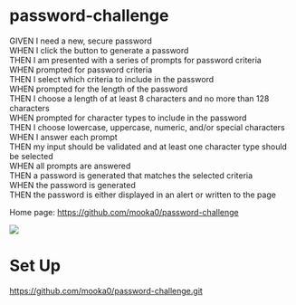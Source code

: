 # password-challenge

GIVEN I need a new, secure password</br>
WHEN I click the button to generate a password</br>
THEN I am presented with a series of prompts for password criteria</br>
WHEN prompted for password criteria</br>
THEN I select which criteria to include in the password</br>
WHEN prompted for the length of the password</br>
THEN I choose a length of at least 8 characters and no more than 128 characters</br>
WHEN prompted for character types to include in the password</br>
THEN I choose lowercase, uppercase, numeric, and/or special characters</br>
WHEN I answer each prompt</br>
THEN my input should be validated and at least one character type should be selected</br>
WHEN all prompts are answered</br>
THEN a password is generated that matches the selected criteria</br>
WHEN the password is generated</br>
THEN the password is either displayed in an alert or written to the page</br>

Home page: https://github.com/mooka0/password-challenge

<img src="/Users/ak/Desktop/password-challenge/Develop/password-challenge/assets/images/Screen Shot 2020-11-29 at 8.17.45 PM.png">

# Set Up
https://github.com/mooka0/password-challenge.git
